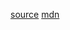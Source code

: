 [source](https://www.sitepoint.com/lodash-features-replace-es6/)
[mdn](https://developer.mozilla.org/en-US/docs/Web/JavaScript/Reference/Global_Objects/Array/includes)